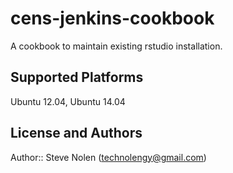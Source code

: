 # cens-jenkins-cookbook

A cookbook to maintain existing rstudio installation.

## Supported Platforms

Ubuntu 12.04, Ubuntu 14.04

## License and Authors

Author:: Steve Nolen (technolengy@gmail.com)
